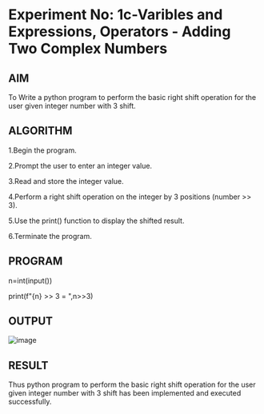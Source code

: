 # Experiment No: 1c-Varibles and Expressions, Operators - Adding Two Complex Numbers

## AIM
To Write a python program to perform the basic right shift operation for the user given integer number with 3 shift.  

## ALGORITHM

1.Begin the program.

2.Prompt the user to enter an integer value.

3.Read and store the integer value.

4.Perform a right shift operation on the integer by 3 positions (number >> 3).

5.Use the print() function to display the shifted result.

6.Terminate the program.

## PROGRAM

n=int(input())

print(f"{n} >> 3 = ",n>>3)

## OUTPUT

![image](https://github.com/user-attachments/assets/66ee32fa-1314-408c-a2b0-741dcc926190)



## RESULT
Thus  python program to perform the basic right shift operation for the user given integer number with 3 shift has been implemented and executed successfully.
